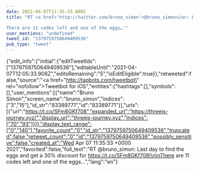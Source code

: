 ```yaml
---
date: 2021-04-07T11:35:33.000Z
title: "RT <a href='http://twitter.com/bruno_simon'>@bruno_simon</a>: Last day to find the eggs and get a 30% discount for https://t.co/SFm8GKf708!

There are 11 codes left and one of the eggs…″"
user_mentions: "undefined"
tweet_id: "1379759750649409536"
pub_type: "tweet"
---
```

{"edit_info":{"initial":{"editTweetIds":["1379759750649409536"],"editableUntil":"2021-04-07T12:05:33.908Z","editsRemaining":"5","isEditEligible":true}},"retweeted":false,"source":"<a href=\"http://tapbots.com/tweetbot\" rel=\"nofollow\">Tweetbot for iΟS</a>","entities":{"hashtags":[],"symbols":[],"user_mentions":[{"name":"Bruno Simon","screen_name":"bruno_simon","indices":["3","15"],"id_str":"83389771","id":"83389771"}],"urls":[{"url":"https://t.co/SFm8GKf708","expanded_url":"https://threejs-journey.xyz/","display_url":"threejs-journey.xyz","indices":["70","93"]}]},"display_text_range":["0","140"],"favorite_count":"0","id_str":"1379759750649409536","truncated":false,"retweet_count":"0","id":"1379759750649409536","possibly_sensitive":false,"created_at":"Wed Apr 07 11:35:33 +0000 2021","favorited":false,"full_text":"RT @bruno_simon: Last day to find the eggs and get a 30% discount for https://t.co/SFm8GKf708!\n\nThere are 11 codes left and one of the eggs…","lang":"en"}
